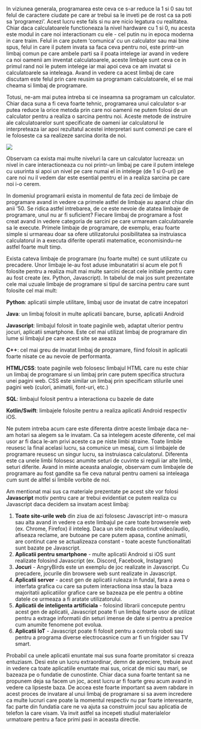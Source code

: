 In viziunea generala, programarea este ceva ce s-ar reduce la 1 si 0 sau tot felul de caractere ciudate pe care ar trebui sa le inveti pe de rost ca sa poti sa ‘programezi’. Acest lucru este fals si nu are nicio legatura cu realitatea. Chiar daca calculatoarele functioneaza la nivel hardware cu 1 si 0, nu acesta este modul in care noi interactionam cu ele - cel putin nu in epoca moderna in care traim. Felul in care putem ‘comunica’ cu un calculator sau mai bine spus, felul in care il putem invata sa faca ceva pentru noi, este printr-un limbaj comun pe care ambele parti sa il poata intelege iar avand in vedere ca noi oamenii am inventat calculatoarele, aceste limbaje sunt ceva ce in primul rand noi le putem intelege iar mai apoi ceva ce am invatat si calculatoarele sa inteleaga. Avand in vedere ca acest limbaj de care discutam este felul prin care reusim sa programam calculatoarele, el se mai cheama si limbaj de programare.

Totusi, ne-am mai putea intreba si ce inseamna sa programam un calculator. Chiar daca suna a fi ceva foarte tehnic, programarea unui calculator s-ar putea reduce la orice metoda prin care noi oamenii ne putem folosi de un calculator pentru a realiza o sarcina pentru noi. Aceste metode de instruire ale calculatoarelor sunt specificate de oameni iar calculatorul le interpreteaza iar apoi rezultatul acestei interpretari sunt comenzi pe care el le foloseste ca sa realizeze sarcina dorita de noi.

<img src="../wp-content/uploads/2023/img/anim_hi.gif" class="img-box">

Observam ca exista mai multe niveluri la care un calculator lucreaza: un nivel in care interactioneaza cu noi printr-un limbaj pe care il putem intelege cu usurinta si apoi un nivel pe care numai el in intelege (de 1 si 0-uri) pe care noi nu il vedem dar este esential pentru el in a realiza sarcina pe care noi i-o cerem.

In domeniul programarii exista in momentul de fata zeci de limbaje de programare avand in vedere ca primele astfel de limbaje au aparut chiar din anii ‘50. Se ridica astfel intrebarea, de ce este nevoie de atatea limbaje de programare, unul nu ar fi suficient? Fiecare limbaj de programare a fost creat avand in vedere categoria de sarcini pe care urmaream calculatoarele sa le execute. Primele limbaje de programare, de exemplu, erau foarte simple si urmareau doar sa ofere utilizatorului posibilitatea sa instruiasca calculatorul in a executa diferite operatii matematice, economisindu-ne astfel foarte mult timp.

Exista cateva limbaje de programare (nu foarte multe) ce sunt utilizate cu precadere. Unor limbaje le-au fost aduse imbunatatiri si acum ele pot fi folosite pentru a realiza mult mai multe sarcini decat cele initiale pentru care au fost create (ex. Python, Javascript). In tabelul de mai jos sunt prezentate cele mai uzuale limbaje de programare si tipul de sarcina pentru care sunt folosite cel mai mult:

**Python**: aplicatii simple utilitare, limbaj usor de invatat de catre incepatori

**Java**: un limbaj folosit in multe aplicatii bancare, burse, aplicatii Android

**Javascript**: limbajul folosit in toate paginile web, adaptat ulterior pentru jocuri, aplicatii smartphone. Este cel mai utilizat limbaj de programare din lume si limbajul pe care acest site se axeaza

**C++**: cel mai greu de invatat limbaj de programare, fiind folosit in aplicatii foarte nisate ce au nevoie de performanta.

**HTML/CSS**: toate paginile web folosesc limbajul HTML care nu este chiar un limbaj de programare si un limbaj prin care putem specifica structura unei pagini web. CSS este similar un limbaj prin specificam stilurile unei pagini web (culori, animatii, font-uri, etc.)

**SQL**: limbajul folosit pentru a interactiona cu bazele de date

**Kotlin/Swift**: limbajele folosite pentru a realiza aplicatii Android respectiv iOS.

Ne putem intreba acum care este diferenta dintre aceste limbaje daca ne-am hotari sa alegem sa le invatam. Ca sa intelegem aceste diferente, cel mai usor ar fi daca le-am privi aceste ca pe niste limbi straine. Toate limbile reusesc la final acelasi lucru, sa comunice un mesaj, cum si limbajele de programare reusesc un singur lucru, sa instruiasca calculatorul. Diferenta este ca unele limbi folosesc anumite seturi de cuvinte si reguli iar alte limbi, seturi diferite. Avand in minte aceasta analogie, observam cum limbajele de programare au fost gandite sa fie ceva natural pentru oameni sa inteleaga cum sunt de altfel si limbile vorbite de noi.

Am mentionat mai sus ca materiale prezentate pe acest site vor folosi **Javascript** motiv pentru care ar trebui evidentiat ce putem realiza cu Javascript daca decidem sa invatam acest limbaj:

1.  **Toate site-urile web** din ziua de azi folosesc Javascript intr-o masura sau alta avand in vedere ca este limbajul pe care toate browserele web (ex. Chrome, Firefox) il inteleg. Daca un site reda continut video/audio, afiseaza reclame, are butoane pe care putem apasa, contine animatii, are continut care se actualizeaza constant - toate aceste functionalitati sunt bazate pe Javascript.
2.  **Aplicatii pentru smartphone** - multe aplicatii Android si iOS sunt realizate folosind Javascript (ex. Discord, Facebook, Instagram)
3.  **Jocuri** - AngryBirds este un exemplu de joc realizate in Javascript. Cu precadere, jocurile din browsere web sunt realizate in Javascript.
4.  **Aplicatii server** - acest gen de aplicatii ruleaza in fundal, fara a avea o interfata grafica cu care sa putem interactiona insa stau la baza majoritatii aplicatiilor grafice care se bazeaza pe ele pentru a obtine datele ce urmeaza a fi aratate utilizatorului.
5.  **Aplicatii de inteligenta artificiala** - folosind librarii concepute pentru acest gen de aplicatii, Javascript poate fi un limbaj foarte usor de utilizat pentru a extrage informatii din seturi imense de date si pentru a prezice cum anumite fenomene pot evolua.
6.  **Aplicatii IoT** - Javascript poate fi folosit pentru a controla roboti sau pentru a programa diverse electrocasnice cum ar fi un frigider sau TV smart.

Probabil ca unele aplicatii enuntate mai sus suna foarte promitator si creaza entuziasm. Desi este un lucru extraordinar, demn de apreciere, trebuie avut in vedere ca toate aplicatiile enuntate mai sus, oricat de mici sau mari, se bazeaza pe o fundatie de cunostinte. Chiar daca suna foarte tentant sa ne propunem deja sa facem un joc, acest lucru ar fi foarte greu acum avand in vedere ca lipseste baza. De accea este foarte important sa avem rabdare in acest proces de invatare al unui limbaj de programare si sa avem incredere ca multe lucruri care poate la momentul respectiv nu par foarte interesante, fac parte din fundatia care ne va ajuta sa construim jocul sau aplicatia de telefon la care visam. Va invit astfel sa incepeti studiul materialelor urmatoare pentru a face primi pasi in aceasta directie.